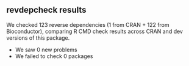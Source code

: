 ## revdepcheck results

We checked 123 reverse dependencies (1 from CRAN + 122 from Bioconductor), comparing R CMD check results across CRAN and dev versions of this package.

 * We saw 0 new problems
 * We failed to check 0 packages

